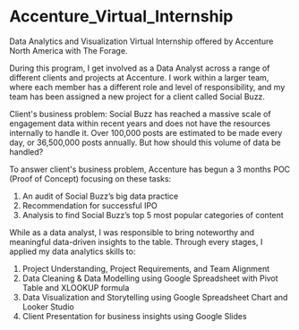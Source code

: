# Accenture_Virtual_Internship
Data Analytics and Visualization Virtual Internship offered by Accenture North America with The Forage.

During this program, I get involved as a Data Analyst across a range of different clients and projects at Accenture.
I work within a larger team, where each member has a different role and level of responsibility, and my team has been assigned a new project for a client called Social Buzz.

Client's business problem:
Social Buzz has reached a massive scale of engagement data within recent years and does not have the resources internally to handle it. 
Over 100,000 posts are estimated to be made every day, or 36,500,000 posts annually. But how should this volume of data be handled?

To answer client's business problem, Accenture has begun a 3 months POC (Proof of Concept) focusing on these tasks:

1. An audit of Social Buzz’s big data practice
2. Recommendation for successful IPO
3. Analysis to find Social Buzz’s top 5 most popular categories of content

While as a data analyst, I was responsible to bring noteworthy and meaningful data-driven insights to the table. Through every stages, I applied my data analytics skills to:

1. Project Understanding, Project Requirements, and Team Alignment
2. Data Cleaning & Data Modelling using Google Spreadsheet with Pivot Table and XLOOKUP formula
3. Data Visualization and Storytelling using Google Spreadsheet Chart and Looker Studio
4. Client Presentation for business insights using Google Slides
